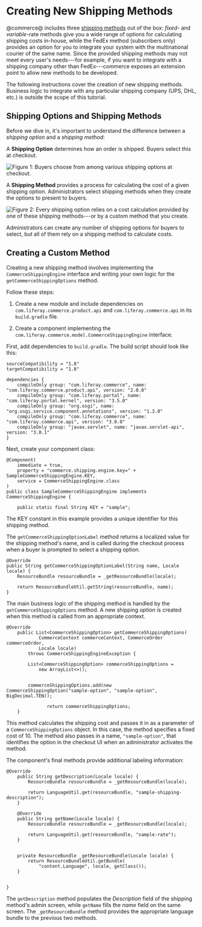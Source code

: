 # Creating New Shipping Methods [](id=creating-new-shipping-methods)

@commerce@ includes three
[shipping methods](/web/commerce/documentation/-/knowledge_base/1-0/shipping-methods)
out of the box: *fixed*- and
*variable*-rate methods give you a wide range of options for calculating
shipping costs in-house, while the FedEx method (subscribers only) provides an
option for you to integrate your system with the multinational courier of the
same name. Since the provided shipping methods may not meet every user's
needs---for example, if you want to integrate with a shipping company
other than FedEx---commerce exposes an extension point to allow new
methods to be developed.

The following instructions cover the creation of new shipping methods.
Business logic to integrate with any particular shipping company (UPS, DHL,
etc.) is outside the scope of this tutorial.

## Shipping Options and Shipping Methods [](id=shipping-options-and-shipping-methods)

Before we dive in, it's important to understand the difference between a
*shipping option* and a *shipping method*:

A **Shipping Option** determines how an order is shipped. Buyers select this at
checkout.

![Figure 1: Buyers choose from among various shipping options at checkout.](../../images/shipping-options.png)

A **Shipping Method** provides a process for calculating the cost of a given
shipping option. Administrators select shipping methods when they create the
options to present to buyers.

![Figure 2: Every shipping option relies on a cost calculation provided by one of these shipping methods---or by a custom method that you create.](../../images/shipping-methods.png)

Administrators can create any number of shipping options for buyers to select,
but all of them rely on a shipping method to calculate costs.

## Creating a Custom Method [](id=creating-a-custom-method)

Creating a new shipping method involves implementing the
`CommerceShippingEngine` interface and writing your own logic for the
`getCommerceShippingOptions` method.

Follow these steps:

1.  Create a new module and include dependencies on
    `com.liferay.commerce.product.api` and `com.liferay.commerce.api` in its `build.gradle`
    file.

2.  Create a component implementing the
    `com.liferay.commerce.model.CommerceShippingEngine` interface.

First, add dependencies to `build.gradle`. The build script should look like
this:

    sourceCompatibility = "1.8"
    targetCompatibility = "1.8"

    dependencies {
        compileOnly group: "com.liferay.commerce", name: "com.liferay.commerce.product.api", version: "2.0.0"
        compileOnly group: "com.liferay.portal", name: "com.liferay.portal.kernel", version: "3.5.0"
        compileOnly group: "org.osgi", name: "org.osgi.service.component.annotations", version: "1.3.0"
        compileOnly group: "com.liferay.commerce", name: "com.liferay.commerce.api", version: "3.0.0"
        compileOnly group: "javax.servlet", name: "javax.servlet-api", version: "3.0.1"
    }

Next, create your component class:

    @Component(
        immediate = true,
        property = "commerce.shipping.engine.key=" + SampleCommerceShippingEngine.KEY,
        service = CommerceShippingEngine.class
    )
    public class SampleCommerceShippingEngine implements CommerceShippingEngine {

        public static final String KEY = "sample";

The KEY constant in this example provides a unique identifier for this shipping
method.

The `getCommerceShippingOptionLabel` method returns a localized value for the
shipping method's name, and is called during the checkout process when
a buyer is prompted to select a shipping option.

    @Override
    public String getCommerceShippingOptionLabel(String name, Locale locale) {
        ResourceBundle resourceBundle = _getResourceBundle(locale);

        return ResourceBundleUtil.getString(resourceBundle, name);
    }

The main business logic of the shipping method is handled by the
`getCommerceShippingOptions` method. A new shipping *option* is created when
this method is called from an appropriate context.

    @Override
        public List<CommerceShippingOption> getCommerceShippingOptions(
                CommerceContext commerceContext, CommerceOrder commerceOrder,
                Locale locale)
            throws CommerceShippingEngineException {

            List<CommerceShippingOption> commerceShippingOptions =
                new ArrayList<>();


            commerceShippingOptions.add(new CommerceShippingOption("sample-option", "sample-option", BigDecimal.TEN));
            
                   return commerceShippingOptions;
        }

This method calculates the shipping cost and passes it in as a parameter of
a `CommerceShippingOptions` object. In this case, the method specifies a fixed
cost of 10. The method also passes in a name, `"sample-option"`, that
identifies the option in the checkout UI when an administrator activates the
method.

The component's final methods provide additional labeling information:

    @Override
        public String getDescription(Locale locale) {
            ResourceBundle resourceBundle = _getResourceBundle(locale);

            return LanguageUtil.get(resourceBundle, "sample-shipping-description");
        }

        @Override
        public String getName(Locale locale) {
            ResourceBundle resourceBundle = _getResourceBundle(locale);

            return LanguageUtil.get(resourceBundle, "sample-rate");
        }


        private ResourceBundle _getResourceBundle(Locale locale) {
            return ResourceBundleUtil.getBundle(
                "content.Language", locale, getClass());
        }


    }

The `getDescription` method populates the *Description* field of the shipping
method's  admin screen, while `getName` fills the *name* field on the same
screen. The `_getResourceBundle` method provides the appropriate language
bundle to the previous two methods.

